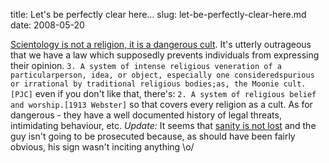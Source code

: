 title: Let's be perfectly clear here...
slug: let-be-perfectly-clear-here.md
date: 2008-05-20


[Scientology is not a religion, it is a dangerous cult](http://www.guardian.co.uk/uk/2008/may/20/1).
It's utterly outrageous that we have a law which supposedly prevents individuals from expressing their opinion.
`3. A system of intense religious veneration of a particularperson, idea, or object, especially one consideredspurious or irrational by traditional religious bodies;as, the Moonie cult.[PJC]`
even if you don't like that, there's:
`2. A system of religious belief and worship.[1913 Webster]`
so that covers every religion as a cult. As for dangerous - they have a well documented history of legal threats, intimidating behaviour, etc.
*Update:* It seems that [sanity is not lost](http://www.guardian.co.uk/world/2008/may/23/religion) and the guy isn't going to be prosecuted because, as should have been fairly obvious, his sign wasn't inciting anything \\o/